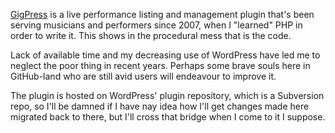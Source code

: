 [GigPress](http://gigpress.com) is a live performance listing and management plugin that's been serving musicians and performers since 2007, when I "learned" PHP in order to write it. This shows in the procedural mess that is the code.

Lack of available time and my decreasing use of WordPress have led me to neglect the poor thing in recent years. Perhaps some brave souls here in GitHub-land who are still avid users will endeavour to improve it.

The plugin is hosted on WordPress' plugin repository, which is a Subversion repo, so I'll be damned if I have nay idea how I'll get changes made here migrated back to there, but I'll cross that bridge when I come to it I suppose.